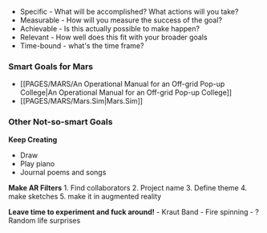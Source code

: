 
- Specific - What will be accomplished? What actions will you take? 
- Measurable - How will you measure the success of the goal? 
- Achievable - Is this actually possible to make happen? 
- Relevant - How well does this fit with your broader goals
- Time-bound - what's the time frame?
### Smart Goals for Mars
- [[PAGES/MARS/An Operational Manual for an Off-grid Pop-up College|An Operational Manual for an Off-grid Pop-up College]]
- [[PAGES/MARS/Mars.Sim|Mars.Sim]]

### Other Not-so-smart Goals

**Keep Creating**
- Draw
- Play piano
- Journal poems and songs

**Make AR Filters**
	1. Find collaborators
	2. Project name
	3. Define theme
	4. make sketches
	5. make it in augmented reality

**Leave time to experiment and fuck around!**
	- Kraut Band
	- Fire spinning
	- ? Random life surprises